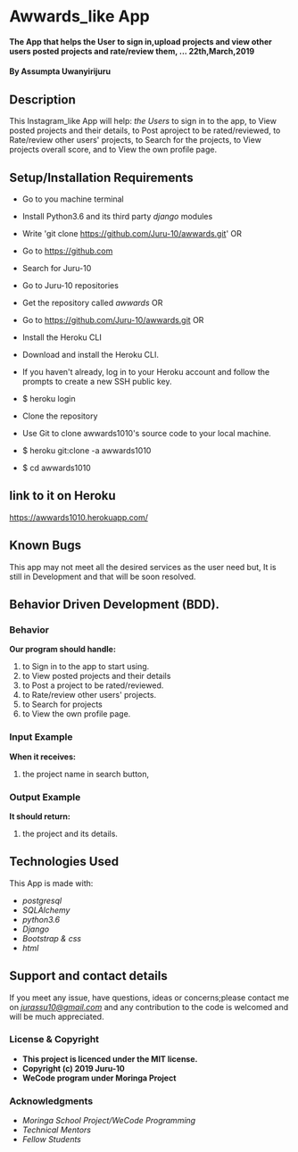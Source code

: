 # Awwards_like App

#### The App that helps the User to sign in,upload projects and view other users posted projects and rate/review them, ...  22th,March,2019

#### By **Assumpta Uwanyirijuru**

## Description
This Instagram_like App will help:
*the Users* to sign in to the app, to View posted projects and their details, to Post aproject to be rated/reviewed, to Rate/review other users' projects, to Search for the projects, to View projects overall score, and to View the own profile page.

## Setup/Installation Requirements

* Go to you machine terminal
* Install Python3.6 and its third party *django* modules
* Write 'git clone https://github.com/Juru-10/awwards.git'
OR
* Go to https://github.com
* Search for Juru-10
* Go to Juru-10 repositories
* Get the repository called *awwards*
OR
* Go to https://github.com/Juru-10/awwards.git
OR
* Install the Heroku CLI
* Download and install the Heroku CLI.

* If you haven't already, log in to your Heroku account and follow the prompts to create a new SSH public key.

* $ heroku login
* Clone the repository
* Use Git to clone awwards1010's source code to your local machine.

* $ heroku git:clone -a awwards1010
* $ cd awwards1010

## link to it on Heroku

https://awwards1010.herokuapp.com/

## Known Bugs

This app may not meet all the desired services as the user need but,
It is still in Development and that will be soon resolved.

## Behavior Driven Development (BDD).

### Behavior

**Our program should handle:**
1. to Sign in to the app to start using.
2. to View posted projects and their details
3. to Post a project to be rated/reviewed.
4. to Rate/review other users' projects.
5. to Search for projects
6. to View the own profile page.

### Input Example

**When it receives:**
1. the project name in search button,

### Output Example

**It should return:**
1. the project and its details.

## Technologies Used

This App is made with:
* *postgresql*
* *SQLAlchemy*
* *python3.6*
* *Django*
* *Bootstrap & css*
* *html*

## Support and contact details

If you meet any issue, have questions, ideas or concerns;please contact me on
*jurassu10@gmail.com* and any contribution to the code is welcomed and will be much appreciated.

### License & Copyright

* **This project is licenced under the MIT license.**
* **Copyright (c) 2019 Juru-10**
* **WeCode program under Moringa Project**

### Acknowledgments

* *Moringa School Project/WeCode Programming*
* *Technical Mentors*
* *Fellow Students*
